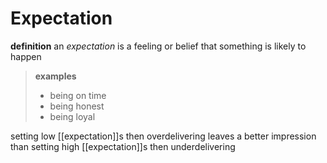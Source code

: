 # Expectation

**definition** an _expectation_ is a feeling or belief that something is likely to happen

> **examples**
>
> - being on time
> - being honest
> - being loyal

setting low [[expectation]]s then overdelivering leaves a better impression than setting high [[expectation]]s then underdelivering
